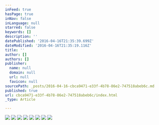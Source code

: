 ```yaml
---
inFeed: true
hasPage: true
inNav: false
inLanguage: null
starred: false
keywords: []
description: ''
datePublished: '2016-04-16T21:35:39.699Z'
dateModified: '2016-04-16T21:35:19.116Z'
title: ''
author: []
authors: []
publisher:
  name: null
  domain: null
  url: null
  favicon: null
sourcePath: _posts/2016-04-16-cbca9471-e33f-4b78-86e2-747518abeb6c.md
published: true
url: cbca9471-e33f-4b78-86e2-747518abeb6c/index.html
_type: Article

---
```

![](https://the-grid-user-content.s3-us-west-2.amazonaws.com/1045360f-bbfe-400f-8445-0c5622d02a4e.jpg)
![](https://the-grid-user-content.s3-us-west-2.amazonaws.com/be4f82eb-b9da-4768-ad78-7f668383ec00.jpg)
![](https://the-grid-user-content.s3-us-west-2.amazonaws.com/3d6b80b5-3ce8-4d1d-9296-433452301743.jpg)
![](https://the-grid-user-content.s3-us-west-2.amazonaws.com/4386d693-2b38-4daa-adeb-211991dc55ad.jpg)
![](https://the-grid-user-content.s3-us-west-2.amazonaws.com/5163f1af-3fd7-4648-a5b0-3daeaf8edaba.jpg)
![](https://the-grid-user-content.s3-us-west-2.amazonaws.com/1136de6c-ffdf-4076-b16f-32f6990120dc.jpg)
![](https://the-grid-user-content.s3-us-west-2.amazonaws.com/a98d5b1a-6041-49a2-b6f2-edae303accf0.jpg)
![](https://the-grid-user-content.s3-us-west-2.amazonaws.com/6b26e9d9-e484-4ecc-a025-c1e6e70f01b1.jpg)
